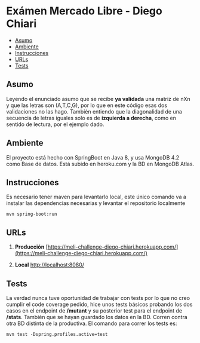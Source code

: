 # Exámen Mercado Libre - Diego Chiari
- [Asumo](#Asumo)
- [Ambiente](#ambiente)
- [Instrucciones](#Instrucciones)
- [URLs](#URLs)
- [Tests](#Tests)

## Asumo
Leyendo el enunciado asumo que se recibe **ya validada** una matriz de nXn y que las letras son (A,T,C,G), por lo que en este código esas dos validaciones no las hago. 
También entiendo que la diagonalidad de una secuencia de letras iguales solo es de **izquierda a derecha**, como en sentido de lectura, por el ejemplo dado.

## Ambiente
El proyecto está hecho con SpringBoot en Java 8, y usa MongoDB 4.2 como Base de datos.
Está subido en heroku.com y la BD en MongoDB Atlas.

## Instrucciones
Es necesario tener maven para levantarlo local, este único comando va a instalar las dependencias necesarias y levantar el repositorio localmente
```
mvn spring-boot:run
```

## URLs
1. **Producción**
[https://meli-challenge-diego-chiari.herokuapp.com/](https://meli-challenge-diego-chiari.herokuapp.com/)

2. **Local**
[http://localhost:8080/](http://localhost:8080/)

## Tests
La verdad nunca tuve oportunidad de trabajar con tests por lo que no creo cumplir el code coverage pedido, hice unos tests básicos probando los dos casos en el endpoint de **/mutant** y su posterior test para el endpoint de **/stats**. También que se hayan guardado los datos en la BD.
Corren contra otra BD distinta de la productiva.
El comando para correr los tests es:
```
mvn test -Dspring.profiles.active=test
```
